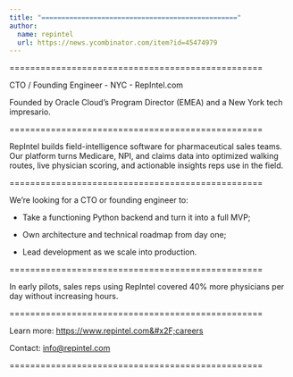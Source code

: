 ```yaml
---
title: "================================================="
author:
  name: repintel
  url: https://news.ycombinator.com/item?id=45474979
---
```

=================================================

CTO &#x2F; Founding Engineer - NYC - RepIntel.com

Founded by Oracle Cloud’s Program Director (EMEA) and a New York tech impresario.

=================================================

RepIntel builds field-intelligence software for pharmaceutical sales teams. Our platform turns Medicare, NPI, and claims data into optimized walking routes, live physician scoring, and actionable insights reps use in the field.

=================================================

We’re looking for a CTO or founding engineer to:

+ Take a functioning Python backend and turn it into a full MVP;

+ Own architecture and technical roadmap from day one;

+ Lead development as we scale into production.

=================================================

In early pilots, sales reps using RepIntel covered 40% more physicians per day without increasing hours.

=================================================

Learn more: <a href="https:&#x2F;&#x2F;www.repintel.com&#x2F;careers" rel="nofollow">https:&#x2F;&#x2F;www.repintel.com&#x2F;careers</a>

Contact: info@repintel.com

=================================================
<JobApplication />
